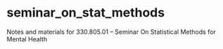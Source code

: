 # seminar_on_stat_methods
Notes and materials for 330.805.01 – Seminar On Statistical Methods for Mental Health
